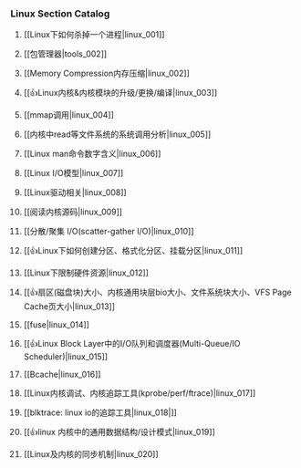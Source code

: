 ### Linux Section Catalog

1. [[Linux下如何杀掉一个进程|linux_001]]

1. [[包管理器|tools_002]]

1. [[Memory Compression内存压缩|linux_002]]

1. [[👍Linux内核&内核模块的升级/更换/编译|linux_003]]

1. [[mmap调用|linux_004]]

1. [[内核中read等文件系统的系统调用分析|linux_005]]

1. [[Linux man命令数字含义|linux_006]]

1. [[Linux I/O模型|linux_007]]

1. [[Linux驱动相关|linux_008]]

1. [[阅读内核源码|linux_009]]

1. [[分散/聚集 I/O(scatter-gather I/O)|linux_010]]

1. [[👍Linux下如何创建分区、格式化分区、挂载分区|linux_011]]

1. [[Linux下限制硬件资源|linux_012]]

1. [[👍扇区(磁盘块)大小、内核通用块层bio大小、文件系统块大小、VFS Page Cache页大小|linux_013]]

1. [[fuse|linux_014]]

1. [[👍Linux Block Layer中的I/O队列和调度器(Multi-Queue/IO Scheduler)|linux_015]]

1. [[Bcache|linux_016]]

1. [[Linux内核调试、内核追踪工具(kprobe/perf/ftrace)|linux_017]]

1. [[blktrace: linux io的追踪工具|linux_018|]]

1. [[👍linux 内核中的通用数据结构/设计模式|linux_019]]

1. [[Linux及内核的同步机制|linux_020]]